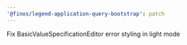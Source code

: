 ```yaml
---
'@finos/legend-application-query-bootstrap': patch
---
```


Fix BasicValueSpecificationEditor error styling in light mode
